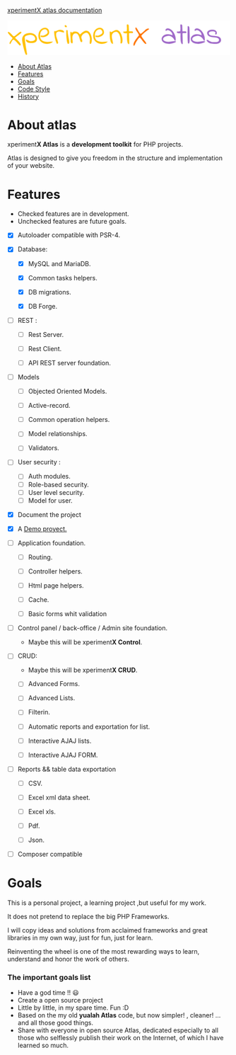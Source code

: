 [xperimentX atlas documentation](README.md) 

![xperimentx atlas](images/atlas.png) 

* [About Atlas](#about-atlas)
* [Features](#features)
* [Goals](#goals)
* [Code Style](Code-style.md)
* [History](History.md)

# About atlas

xperiment**X Atlas** is a **development toolkit** for PHP projects.

Atlas is designed to give you freedom in the structure and implementation of your website.

# Features

* Checked features are in development.
* Unchecked features are future goals.

- [x] Autoloader compatible with PSR-4.

- [x] Database:
  - [x] MySQL and MariaDB.
  - [x] Common tasks helpers.
  - [x] DB migrations.
  - [x] DB Forge.


 - [ ] REST :
   - [ ] Rest Server.
   - [ ] Rest Client.
   - [ ] API REST server foundation.

  
- [ ] Models
  - [ ] Objected Oriented Models.
  - [ ] Active-record.
  - [ ] Common operation helpers.
  - [ ] Model relationships.
  - [ ] Validators.
 

- [ ] User security :
  - [ ] Auth modules.
  - [ ] Role-based security.
  - [ ] User level security.
  - [ ] Model for user.

- [x] Document the project

- [x] A [Demo proyect.](https://github.com/xperimentx/demo)  

- [ ] Application foundation.
  - [ ] Routing.
  - [ ] Controller helpers.
  - [ ] Html page helpers.
  - [ ] Cache.
  - [ ] Basic forms whit validation



- [ ] Control panel / back-office / Admin site  foundation.
  - Maybe this will be xperiment**X Control**.
      


- [ ] CRUD:
  - Maybe this will be xperiment**X CRUD**.
  - [ ] Advanced Forms.
  - [ ] Advanced Lists.
  - [ ] Filterin.
  - [ ] Automatic reports and exportation for list.
  - [ ] Interactive  AJAJ lists.
  - [ ] Interactive  AJAJ FORM.


- [ ] Reports && table data exportation
   - [ ] CSV.
   - [ ] Excel xml data sheet.
   - [ ] Excel xls.
   - [ ] Pdf.
   - [ ] Json.


 - [ ] Composer compatible




# Goals

This is a personal project, a learning project ,but useful for my work.

It does not pretend to replace the big PHP Frameworks. 

I will copy ideas and solutions from  acclaimed frameworks and great libraries in my own way, just for fun, just for learn.

Reinventing the wheel is one of the most rewarding ways to learn, understand and honor the work of others.


### The important goals list

* Have a god time !!  :smiley:
* Create a open source project
* Little by little, in my spare time. Fun :D
* Based on the my old **yualah Atlas** code, but now simpler! , cleaner! ... and all those good things.
* Share with everyone in open source Atlas, dedicated especially to all those who selflessly publish their work on the Internet, of which I have learned so much.






